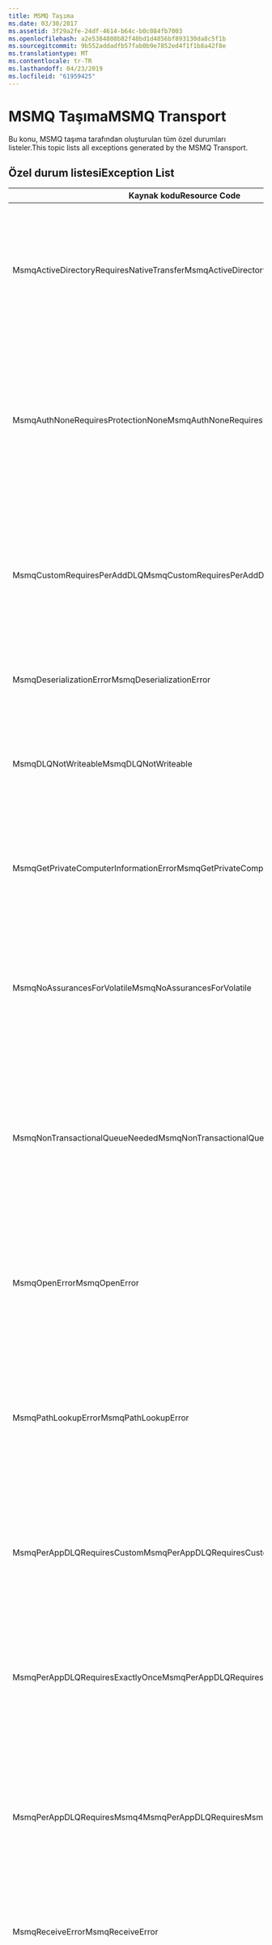 ```yaml
---
title: MSMQ Taşıma
ms.date: 03/30/2017
ms.assetid: 3f29a2fe-24df-4614-b64c-b0c084fb7003
ms.openlocfilehash: a2e5384808b82f48bd1d4856bf893130da8c5f1b
ms.sourcegitcommit: 9b552addadfb57fab0b9e7852ed4f1f1b8a42f8e
ms.translationtype: MT
ms.contentlocale: tr-TR
ms.lasthandoff: 04/23/2019
ms.locfileid: "61959425"
---
```

# <a name="msmq-transport"></a><span data-ttu-id="2ca60-102">MSMQ Taşıma</span><span class="sxs-lookup"><span data-stu-id="2ca60-102">MSMQ Transport</span></span>
<span data-ttu-id="2ca60-103">Bu konu, MSMQ taşıma tarafından oluşturulan tüm özel durumları listeler.</span><span class="sxs-lookup"><span data-stu-id="2ca60-103">This topic lists all exceptions generated by the MSMQ Transport.</span></span>  
  
## <a name="exception-list"></a><span data-ttu-id="2ca60-104">Özel durum listesi</span><span class="sxs-lookup"><span data-stu-id="2ca60-104">Exception List</span></span>  
  
|<span data-ttu-id="2ca60-105">Kaynak kodu</span><span class="sxs-lookup"><span data-stu-id="2ca60-105">Resource Code</span></span>|<span data-ttu-id="2ca60-106">Kaynak dizesi</span><span class="sxs-lookup"><span data-stu-id="2ca60-106">Resource String</span></span>|  
|-------------------|---------------------|  
|<span data-ttu-id="2ca60-107">MsmqActiveDirectoryRequiresNativeTransfer</span><span class="sxs-lookup"><span data-stu-id="2ca60-107">MsmqActiveDirectoryRequiresNativeTransfer</span></span>|<span data-ttu-id="2ca60-108">İleti için bağlama doğrulaması başarısız oldu.</span><span class="sxs-lookup"><span data-stu-id="2ca60-108">The binding validation for the message failed.</span></span> <span data-ttu-id="2ca60-109">İstemci iletileri gönderemiyor.</span><span class="sxs-lookup"><span data-stu-id="2ca60-109">The client cannot send messages.</span></span> <span data-ttu-id="2ca60-110">Bir çakışma bağlama özelliklerinde bu hataya neden oldu.</span><span class="sxs-lookup"><span data-stu-id="2ca60-110">A conflict in the binding properties caused this failure.</span></span> <span data-ttu-id="2ca60-111">İse true ve QueueTransferProtocol doğal olarak ayarlanır.</span><span class="sxs-lookup"><span data-stu-id="2ca60-111">The UseActiveDirectory is set to true and QueueTransferProtocol is set to Native.</span></span> <span data-ttu-id="2ca60-112">Çakışmayı çözmek için özelliklerinden düzeltin.</span><span class="sxs-lookup"><span data-stu-id="2ca60-112">To resolve the conflict, correct one of the properties.</span></span>|  
|<span data-ttu-id="2ca60-113">MsmqAuthNoneRequiresProtectionNone</span><span class="sxs-lookup"><span data-stu-id="2ca60-113">MsmqAuthNoneRequiresProtectionNone</span></span>|<span data-ttu-id="2ca60-114">Hizmet için bağlama doğrulaması başarısız oldu.</span><span class="sxs-lookup"><span data-stu-id="2ca60-114">The binding validation for the service failed.</span></span> <span data-ttu-id="2ca60-115">Hizmet uç noktası veya istemci başlatılamıyor.</span><span class="sxs-lookup"><span data-stu-id="2ca60-115">The service endpoint or the client cannot be started.</span></span> <span data-ttu-id="2ca60-116">Bir çakışma bağlama özelliklerinde bu hataya neden oldu.</span><span class="sxs-lookup"><span data-stu-id="2ca60-116">A conflict in the binding properties caused this failure.</span></span> <span data-ttu-id="2ca60-117">MsmqAuthenticationMode hiçbiri olarak ayarlandı ve MsmqProtectionLevel None olarak ayarlı değil.</span><span class="sxs-lookup"><span data-stu-id="2ca60-117">The MsmqAuthenticationMode is set to None and MsmqProtectionLevel is not set to None.</span></span> <span data-ttu-id="2ca60-118">Çakışmayı gidermek için özelliklerinden düzeltin.</span><span class="sxs-lookup"><span data-stu-id="2ca60-118">To resolve to conflict, correct one of the properties.</span></span>|  
|<span data-ttu-id="2ca60-119">MsmqCustomRequiresPerAddDLQ</span><span class="sxs-lookup"><span data-stu-id="2ca60-119">MsmqCustomRequiresPerAddDLQ</span></span>|<span data-ttu-id="2ca60-120">İleti için bağlama doğrulaması başarısız oldu.</span><span class="sxs-lookup"><span data-stu-id="2ca60-120">The binding validation for the message failed.</span></span> <span data-ttu-id="2ca60-121">İstemci, ileti gönderemezsiniz.</span><span class="sxs-lookup"><span data-stu-id="2ca60-121">The client cannot send the message.</span></span> <span data-ttu-id="2ca60-122">DeadLetterQueue özel olarak ayarlanmış, ancak CustomDeadLetterQueue belirtilmemiş.</span><span class="sxs-lookup"><span data-stu-id="2ca60-122">The DeadLetterQueue is set to Custom, but the CustomDeadLetterQueue is not specified.</span></span> <span data-ttu-id="2ca60-123">Her uygulama için geçerliliğini yitirmiş kuyruk URI'sini CustomDeadLetterQueue özelliğini belirtin.</span><span class="sxs-lookup"><span data-stu-id="2ca60-123">Specify the URI of the dead letter queue for each application in the CustomDeadLetterQueue property.</span></span>|  
|<span data-ttu-id="2ca60-124">MsmqDeserializationError</span><span class="sxs-lookup"><span data-stu-id="2ca60-124">MsmqDeserializationError</span></span>|<span data-ttu-id="2ca60-125">XML iletisi seri durumdan çıkarılırken bir hata ile karşılaşıldı.</span><span class="sxs-lookup"><span data-stu-id="2ca60-125">An error was encountered while deserializing the XML message.</span></span> <span data-ttu-id="2ca60-126">İleti alınamaz ve bırakılır.</span><span class="sxs-lookup"><span data-stu-id="2ca60-126">The message cannot be received and is dropped.</span></span>|  
|<span data-ttu-id="2ca60-127">MsmqDLQNotWriteable</span><span class="sxs-lookup"><span data-stu-id="2ca60-127">MsmqDLQNotWriteable</span></span>|<span data-ttu-id="2ca60-128">İstemcisi için bağlama doğrulaması başarısız oldu.</span><span class="sxs-lookup"><span data-stu-id="2ca60-128">The binding validation for the client failed.</span></span> <span data-ttu-id="2ca60-129">İstemci, bir ileti gönderemezsiniz.</span><span class="sxs-lookup"><span data-stu-id="2ca60-129">The client cannot send a message.</span></span> <span data-ttu-id="2ca60-130">Belirtilen eski ileti sırası yok veya yazılamaz.</span><span class="sxs-lookup"><span data-stu-id="2ca60-130">The specified dead-letter queue does not exist or cannot be written.</span></span> <span data-ttu-id="2ca60-131">Sıranın yazma için uygun yetkilere sahip olduğundan emin olun.</span><span class="sxs-lookup"><span data-stu-id="2ca60-131">Ensure the queue exists with the proper authorization to write to it.</span></span>|  
|<span data-ttu-id="2ca60-132">MsmqGetPrivateComputerInformationError</span><span class="sxs-lookup"><span data-stu-id="2ca60-132">MsmqGetPrivateComputerInformationError</span></span>|<span data-ttu-id="2ca60-133">Sürüm denetimi, belirtilen hata nedeniyle başarısız oldu.</span><span class="sxs-lookup"><span data-stu-id="2ca60-133">The version check failed with the specified error.</span></span> <span data-ttu-id="2ca60-134">Sıraya alınan kanalı tüm işlemleri başarısız olur, MSMQ sürümü algılanamıyor.</span><span class="sxs-lookup"><span data-stu-id="2ca60-134">The version of MSMQ cannot be detected All operations that are on the queued channel will fail.</span></span> <span data-ttu-id="2ca60-135">MSMQ'ın yüklenmiş ve kullanılabilir olduğundan emin olun.</span><span class="sxs-lookup"><span data-stu-id="2ca60-135">Ensure that MSMQ is installed and is available.</span></span>|  
|<span data-ttu-id="2ca60-136">MsmqNoAssurancesForVolatile</span><span class="sxs-lookup"><span data-stu-id="2ca60-136">MsmqNoAssurancesForVolatile</span></span>|<span data-ttu-id="2ca60-137">Hizmet için bağlama doğrulaması başarısız oldu.</span><span class="sxs-lookup"><span data-stu-id="2ca60-137">The binding validation for the service failed.</span></span> <span data-ttu-id="2ca60-138">Hizmet uç noktası veya istemci başlatılamıyor.</span><span class="sxs-lookup"><span data-stu-id="2ca60-138">The service endpoint or the client cannot be started.</span></span> <span data-ttu-id="2ca60-139">Özelliği true olarak ve dayanıklı özelliğinin ayarlanır. ExactlyOnce yanlış olarak ayarlanır.</span><span class="sxs-lookup"><span data-stu-id="2ca60-139">The ExactlyOnce property is set to true and the Durable property is set to false.</span></span> <span data-ttu-id="2ca60-140">Bu işlem desteklenmez.</span><span class="sxs-lookup"><span data-stu-id="2ca60-140">This is not supported.</span></span> <span data-ttu-id="2ca60-141">Çakışmayı çözmek için bu özelliklerden birini düzeltin.</span><span class="sxs-lookup"><span data-stu-id="2ca60-141">To resolve the conflict, correct one of these properties.</span></span>|  
|<span data-ttu-id="2ca60-142">MsmqNonTransactionalQueueNeeded</span><span class="sxs-lookup"><span data-stu-id="2ca60-142">MsmqNonTransactionalQueueNeeded</span></span>|<span data-ttu-id="2ca60-143">MSMQ sırası yapılandırması ve bağlama arasında bir uyumsuzluk algılandı.</span><span class="sxs-lookup"><span data-stu-id="2ca60-143">A mismatch between the binding and MSMQ queue configuration was detected.</span></span> <span data-ttu-id="2ca60-144">Hizmet uç noktası başlatılamıyor.</span><span class="sxs-lookup"><span data-stu-id="2ca60-144">The service endpoint cannot be started.</span></span> <span data-ttu-id="2ca60-145">ExactlyOnce özelliği false olarak ayarlanır ve gelen iletileri okumak için bir işlem kuyruğu kuyruğudur.</span><span class="sxs-lookup"><span data-stu-id="2ca60-145">The ExactlyOnce property is set to false and the queue to read messages from is a transactional queue.</span></span> <span data-ttu-id="2ca60-146">Doğru veya işlem olmayan bir bağlama oluşturun ExactlyOnce özelliğini ayarlayarak hatasını düzeltin.</span><span class="sxs-lookup"><span data-stu-id="2ca60-146">Correct the error by setting the ExactlyOnce property to true or create a non-transactional binding.</span></span>|  
|<span data-ttu-id="2ca60-147">MsmqOpenError</span><span class="sxs-lookup"><span data-stu-id="2ca60-147">MsmqOpenError</span></span>|<span data-ttu-id="2ca60-148">Belirtilen sıra açılırken bir hata oluştu.</span><span class="sxs-lookup"><span data-stu-id="2ca60-148">An error occurred while opening the specified queue.</span></span> <span data-ttu-id="2ca60-149">İleti gönderildi veya kuyruktan alınan.</span><span class="sxs-lookup"><span data-stu-id="2ca60-149">The message cannot be sent or received from the queue.</span></span> <span data-ttu-id="2ca60-150">MSMQ yüklü ve çalışıyor olduğundan emin olun.</span><span class="sxs-lookup"><span data-stu-id="2ca60-150">Ensure that MSMQ is installed and running.</span></span> <span data-ttu-id="2ca60-151">Ayrıca kuyruk gerekli erişim modu ve yetkilendirme ile açmak kullanılabilir olduğundan emin olun.</span><span class="sxs-lookup"><span data-stu-id="2ca60-151">Also ensure that the queue is available to open with the required access mode and authorization.</span></span>|  
|<span data-ttu-id="2ca60-152">MsmqPathLookupError</span><span class="sxs-lookup"><span data-stu-id="2ca60-152">MsmqPathLookupError</span></span>|<span data-ttu-id="2ca60-153">Belirtilen sıra yolu adı biçim adına dönüştürülürken bir hata oluştu.</span><span class="sxs-lookup"><span data-stu-id="2ca60-153">An error occurred when converting the specified queue path name to the format name.</span></span> <span data-ttu-id="2ca60-154">Sıraya alınan kanal üzerindeki tüm işlemler başarısız oldu.</span><span class="sxs-lookup"><span data-stu-id="2ca60-154">All operations on the queued channel failed.</span></span> <span data-ttu-id="2ca60-155">Kuyruk adresi geçerli olduğundan emin olun.</span><span class="sxs-lookup"><span data-stu-id="2ca60-155">Ensure that the queue address is valid.</span></span> <span data-ttu-id="2ca60-156">MSMQ Active Directory Tümleştirmesi ile etkinleştirildi yüklü olmalıdır ve erişimi kullanılabilir.</span><span class="sxs-lookup"><span data-stu-id="2ca60-156">MSMQ must be installed with Active Directory integration enabled and access to it is available.</span></span>|  
|<span data-ttu-id="2ca60-157">MsmqPerAppDLQRequiresCustom</span><span class="sxs-lookup"><span data-stu-id="2ca60-157">MsmqPerAppDLQRequiresCustom</span></span>|<span data-ttu-id="2ca60-158">İstemci üzerinde bağlama doğrulaması başarısız oldu.</span><span class="sxs-lookup"><span data-stu-id="2ca60-158">The binding validation on the client failed.</span></span> <span data-ttu-id="2ca60-159">İstemci iletileri gönderemiyor.</span><span class="sxs-lookup"><span data-stu-id="2ca60-159">The client cannot send messages.</span></span> <span data-ttu-id="2ca60-160">CustomDeadLetterQueue özelliği ayarlanmış ancak özel olarak DeadLetterQueue özelliği ayarlı değil.</span><span class="sxs-lookup"><span data-stu-id="2ca60-160">The CustomDeadLetterQueue property is set, but the DeadLetterQueue property is not set to Custom.</span></span> <span data-ttu-id="2ca60-161">DeadLetterQueue özelliği Custom ölerek ayarlayın.</span><span class="sxs-lookup"><span data-stu-id="2ca60-161">Set the DeadLetterQueue property to Custom.</span></span>|  
|<span data-ttu-id="2ca60-162">MsmqPerAppDLQRequiresExactlyOnce</span><span class="sxs-lookup"><span data-stu-id="2ca60-162">MsmqPerAppDLQRequiresExactlyOnce</span></span>|<span data-ttu-id="2ca60-163">İstemcisi için bağlama doğrulaması başarısız oldu.</span><span class="sxs-lookup"><span data-stu-id="2ca60-163">The binding validation for the client failed.</span></span> <span data-ttu-id="2ca60-164">İstemci iletileri gönderemiyor.</span><span class="sxs-lookup"><span data-stu-id="2ca60-164">The client cannot send messages.</span></span> <span data-ttu-id="2ca60-165">Bir çakışma Bağlama özelliklerindeki hataya neden oluyor.</span><span class="sxs-lookup"><span data-stu-id="2ca60-165">A conflict in the binding properties is causing the failure.</span></span> <span data-ttu-id="2ca60-166">Özel eski ileti sırası kullanmak için ExactlyOnce çakışmayı gidermek için true olarak ayarlanmalıdır.</span><span class="sxs-lookup"><span data-stu-id="2ca60-166">To use the custom dead-letter queue, ExactlyOnce must be set to true to resolve to conflict.</span></span>|  
|<span data-ttu-id="2ca60-167">MsmqPerAppDLQRequiresMsmq4</span><span class="sxs-lookup"><span data-stu-id="2ca60-167">MsmqPerAppDLQRequiresMsmq4</span></span>|<span data-ttu-id="2ca60-168">MSMQ Yapılandırma ve bağlama arasında bir uyumsuzluk algılandı.</span><span class="sxs-lookup"><span data-stu-id="2ca60-168">A mismatch between the binding and MSMQ configuration was detected.</span></span> <span data-ttu-id="2ca60-169">İstemci iletileri gönderemiyor.</span><span class="sxs-lookup"><span data-stu-id="2ca60-169">The client cannot send messages.</span></span> <span data-ttu-id="2ca60-170">Özel eski ileti sırası kullanmak için MSMQ sürüm 4.0 veya üstü olmalıdır.</span><span class="sxs-lookup"><span data-stu-id="2ca60-170">To use the custom dead-letter queue, you must have MSMQ version 4.0 or higher.</span></span> <span data-ttu-id="2ca60-171">MSMQ sürüm 4.0 veya üstü yoksa DeadLetterQueue özelliği sistem veya None olarak ayarlanmış.</span><span class="sxs-lookup"><span data-stu-id="2ca60-171">If you do not have MSMQ version 4.0 or higher set the DeadLetterQueue property to System or None.</span></span>|  
|<span data-ttu-id="2ca60-172">MsmqReceiveError</span><span class="sxs-lookup"><span data-stu-id="2ca60-172">MsmqReceiveError</span></span>|<span data-ttu-id="2ca60-173">Kuyruktan bir ileti alınırken bir hata oluştu.</span><span class="sxs-lookup"><span data-stu-id="2ca60-173">An error occurred while receiving a message from the queue.</span></span> <span data-ttu-id="2ca60-174">MSMQ yüklü ve çalışıyor olduğundan emin olun.</span><span class="sxs-lookup"><span data-stu-id="2ca60-174">Ensure that MSMQ is installed and running.</span></span> <span data-ttu-id="2ca60-175">Kuyruğa almak kullanılabilir olduğundan emin olun.</span><span class="sxs-lookup"><span data-stu-id="2ca60-175">Make sure the queue is available to receive from.</span></span>|  
|<span data-ttu-id="2ca60-176">MsmqSameTransactionExpected</span><span class="sxs-lookup"><span data-stu-id="2ca60-176">MsmqSameTransactionExpected</span></span>|<span data-ttu-id="2ca60-177">Bu oturum için bir işlem hatası oluştu.</span><span class="sxs-lookup"><span data-stu-id="2ca60-177">A transaction error occurred for this session.</span></span> <span data-ttu-id="2ca60-178">Oturum kanalı hatalı.</span><span class="sxs-lookup"><span data-stu-id="2ca60-178">The session channel is faulted.</span></span> <span data-ttu-id="2ca60-179">Oturumdaki iletileri gönderilen veya alınan.</span><span class="sxs-lookup"><span data-stu-id="2ca60-179">Messages in the session cannot be sent or received.</span></span> <span data-ttu-id="2ca60-180">Sıraya alınan bir oturum ile birden fazla işlem ilişkilendirilemiyor.</span><span class="sxs-lookup"><span data-stu-id="2ca60-180">A queued session cannot be associated with more than one transaction.</span></span> <span data-ttu-id="2ca60-181">Oturum içindeki tüm iletileri gönderilir veya tek bir işlem kullanılarak alınan emin olun.</span><span class="sxs-lookup"><span data-stu-id="2ca60-181">Ensure that all messages in the session are sent or received using a single transaction.</span></span>|  
|<span data-ttu-id="2ca60-182">MsmqSendError</span><span class="sxs-lookup"><span data-stu-id="2ca60-182">MsmqSendError</span></span>|<span data-ttu-id="2ca60-183">Belirtilen sıraya gönderilirken bir hata oluştu.</span><span class="sxs-lookup"><span data-stu-id="2ca60-183">An error occurred while sending to the specified queue.</span></span> <span data-ttu-id="2ca60-184">MSMQ yüklü ve çalışıyor olduğundan emin olun.</span><span class="sxs-lookup"><span data-stu-id="2ca60-184">Ensure that MSMQ is installed and running.</span></span> <span data-ttu-id="2ca60-185">Yerel bir kuyruğa gönderiyorsanız, yetkilendirme ve gerekli erişim modu ile sıranın var emin olun.</span><span class="sxs-lookup"><span data-stu-id="2ca60-185">If you are sending to a local queue, ensure the queue exists with the required access mode and authorization.</span></span>|  
|<span data-ttu-id="2ca60-186">MsmqTimeSpanTooLarge</span><span class="sxs-lookup"><span data-stu-id="2ca60-186">MsmqTimeSpanTooLarge</span></span>|<span data-ttu-id="2ca60-187">İleti yaşam süresi çok büyük.</span><span class="sxs-lookup"><span data-stu-id="2ca60-187">The message time to live is too large.</span></span> <span data-ttu-id="2ca60-188">İleti gönderilemiyor.</span><span class="sxs-lookup"><span data-stu-id="2ca60-188">The message cannot be sent.</span></span> <span data-ttu-id="2ca60-189">İleti yaşam süresi (TTL) Int32 maksimum değeri aşamaz.</span><span class="sxs-lookup"><span data-stu-id="2ca60-189">The message Time To Live (TTL) cannot exceed the Int32 maximum value.</span></span>|  
|<span data-ttu-id="2ca60-190">MsmqTokenProviderNeededForCertificates</span><span class="sxs-lookup"><span data-stu-id="2ca60-190">MsmqTokenProviderNeededForCertificates</span></span>|<span data-ttu-id="2ca60-191">Bir X509SecurityTokenProvider öğesi bulunamıyor.</span><span class="sxs-lookup"><span data-stu-id="2ca60-191">An X509SecurityTokenProvider cannot be found.</span></span> <span data-ttu-id="2ca60-192">İleti gönderilemiyor.</span><span class="sxs-lookup"><span data-stu-id="2ca60-192">The message cannot be sent.</span></span> <span data-ttu-id="2ca60-193">Sertifika kimlik doğrulaması modunu X.509 belirteç sağlayıcısı gerektirir.</span><span class="sxs-lookup"><span data-stu-id="2ca60-193">The certificate authentication mode requires an X.509 token provider.</span></span> <span data-ttu-id="2ca60-194">Bir güvenlik belirteci sağlayıcı için yüklü sertifikayı kullanılabilir olduğundan emin olun.</span><span class="sxs-lookup"><span data-stu-id="2ca60-194">Make sure a security token provider is available for the installed certificate.</span></span>|  
|<span data-ttu-id="2ca60-195">MsmqTransactedDLQExpected</span><span class="sxs-lookup"><span data-stu-id="2ca60-195">MsmqTransactedDLQExpected</span></span>|<span data-ttu-id="2ca60-196">MSMQ Yapılandırma bağlama arasında bir uyuşmazlığı oluştu.</span><span class="sxs-lookup"><span data-stu-id="2ca60-196">A mismatch occurred between the binding and the MSMQ configuration.</span></span> <span data-ttu-id="2ca60-197">İleti gönderilemiyor.</span><span class="sxs-lookup"><span data-stu-id="2ca60-197">Messages cannot be sent.</span></span> <span data-ttu-id="2ca60-198">İletim sırası bağlamasında belirtilen özel eski ileti sırası olması gerekir.</span><span class="sxs-lookup"><span data-stu-id="2ca60-198">The custom dead-letter queue specified in the binding must be a transaction queue.</span></span> <span data-ttu-id="2ca60-199">Özel eski ileti sırası adresin doğru olduğundan ve sıranın işlem sırası olduğundan emin olun.</span><span class="sxs-lookup"><span data-stu-id="2ca60-199">Ensure that the custom dead-letter queue address is correct and the queue is a transactional queue.</span></span>|  
|<span data-ttu-id="2ca60-200">MsmqTransactionalQueueNeeded</span><span class="sxs-lookup"><span data-stu-id="2ca60-200">MsmqTransactionalQueueNeeded</span></span>|<span data-ttu-id="2ca60-201">Bağlama ve MSMQ sırası yapılandırması arasında bir uyuşmazlık oluştu.</span><span class="sxs-lookup"><span data-stu-id="2ca60-201">A mismatch between the binding and the MSMQ queue configuration occurred.</span></span> <span data-ttu-id="2ca60-202">Hizmet uç noktası başlatılamıyor.</span><span class="sxs-lookup"><span data-stu-id="2ca60-202">The service endpoint cannot be started.</span></span> <span data-ttu-id="2ca60-203">Özelliği true ve kuyruk iletileri okumak için ayarlanmış ExactlyOnce işlem sırası değildir.</span><span class="sxs-lookup"><span data-stu-id="2ca60-203">The ExactlyOnce property is set to true and the queue to read messages from is not a transactional queue.</span></span> <span data-ttu-id="2ca60-204">İçin hatayı düzeltmek için ExactlyOnce özelliğini false olarak ayarlayın veya bu bağlama için bir işlem kuyruğu oluşturun.</span><span class="sxs-lookup"><span data-stu-id="2ca60-204">To correct to the error, set the ExactlyOnce property to false or create a transactional queue for this binding.</span></span>|  
|<span data-ttu-id="2ca60-205">MsmqTransactionCurrentRequired</span><span class="sxs-lookup"><span data-stu-id="2ca60-205">MsmqTransactionCurrentRequired</span></span>|<span data-ttu-id="2ca60-206">Hiçbir işlem oturumda ileti göndermek kullanılabilir.</span><span class="sxs-lookup"><span data-stu-id="2ca60-206">No transaction is available to send messages in the session.</span></span> <span data-ttu-id="2ca60-207">Sıraya alınan bir oturumda ileti göndermek için bir işlem gerektirir.</span><span class="sxs-lookup"><span data-stu-id="2ca60-207">To send a message in a queued session requires a transaction.</span></span> <span data-ttu-id="2ca60-208">İşlem kapsamı oturumda ileti göndermek için belirtildiğinden emin olun.</span><span class="sxs-lookup"><span data-stu-id="2ca60-208">Ensure that a transaction scope is specified to send the message in the session.</span></span>|  
|<span data-ttu-id="2ca60-209">MsmqTransactionRequired</span><span class="sxs-lookup"><span data-stu-id="2ca60-209">MsmqTransactionRequired</span></span>|<span data-ttu-id="2ca60-210">Bir işlem gerekiyor ancak yok.</span><span class="sxs-lookup"><span data-stu-id="2ca60-210">A transaction is required but is not available.</span></span> <span data-ttu-id="2ca60-211">İletileri gönderilen veya alınan.</span><span class="sxs-lookup"><span data-stu-id="2ca60-211">Messages cannot be sent or received.</span></span> <span data-ttu-id="2ca60-212">İşlem kapsamı ileti göndermek veya almak için belirtildiğinden emin olun.</span><span class="sxs-lookup"><span data-stu-id="2ca60-212">Ensure that the transaction scope is specified to send or receive messages.</span></span>|  
|<span data-ttu-id="2ca60-213">MsmqUnsupportedSerializationFormat</span><span class="sxs-lookup"><span data-stu-id="2ca60-213">MsmqUnsupportedSerializationFormat</span></span>|<span data-ttu-id="2ca60-214">Seri durumundan çıkarma hatası oluştu.</span><span class="sxs-lookup"><span data-stu-id="2ca60-214">A deserialization error occurred.</span></span> <span data-ttu-id="2ca60-215">İleti alınamaz ve bırakılır.</span><span class="sxs-lookup"><span data-stu-id="2ca60-215">The message cannot be received and is dropped.</span></span> <span data-ttu-id="2ca60-216">Belirtilen serileştirme biçimi desteklenmiyor.</span><span class="sxs-lookup"><span data-stu-id="2ca60-216">The specified serialization format is not supported.</span></span>|  
|<span data-ttu-id="2ca60-217">MsmqWrongPrivateQueueSyntax</span><span class="sxs-lookup"><span data-stu-id="2ca60-217">MsmqWrongPrivateQueueSyntax</span></span>|<span data-ttu-id="2ca60-218">URL geçersiz.</span><span class="sxs-lookup"><span data-stu-id="2ca60-218">The URL is invalid.</span></span> <span data-ttu-id="2ca60-219">Kuyruk URL'si, '$' karakterini içeremez.</span><span class="sxs-lookup"><span data-stu-id="2ca60-219">The URL for the queue cannot contain the '$' character.</span></span> <span data-ttu-id="2ca60-220">Söz dizimi içinde.MSMQ://machine/private/queueName özel sıra ele almak için kullanın.</span><span class="sxs-lookup"><span data-stu-id="2ca60-220">Use the syntax in net.msmq://machine/private/queueName to address a private queue.</span></span>|
